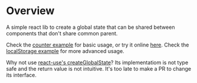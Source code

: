 # Overview

A simple react lib to create a global state that can be shared between components that don't share common parent.

Check the [counter example](./examples/Counter.tsx) for basic usage, or try it online [here](https://vscode.dev/github.com/ysmood/create-global-state).
Check the [localStorage example](./examples/CounterLocalStorage.tsx) for more advanced usage.

Why not use [react-use's createGlobalState](https://github.com/streamich/react-use/blob/master/docs/createGlobalState.md)? Its implementatiom is not type safe and the return value is not intuitive. It's too late to make a PR to change its interface.
